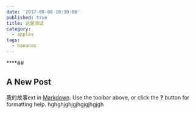 ```yaml
---
date: '2017-08-08 10:30:00'
published: true
title: 这是测试
category:
  - apples
tags:
  - bananas
---
```

****##

## A New Post
我的故事ext in [Markdown](http://daringfireball.net/projects/markdown/). Use the toolbar above, or click the **?** button for formatting help.
hghghjghjgjhgjgjhgjgh